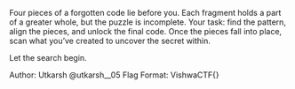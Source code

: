 Four pieces of a forgotten code lie before you. Each fragment holds a part of a greater whole, but the puzzle is incomplete. Your task: find the pattern, align the pieces, and unlock the final code. Once the pieces fall into place, scan what you’ve created to uncover the secret within.

Let the search begin.

Author: Utkarsh @utkarsh__05
Flag Format:
VishwaCTF{}

